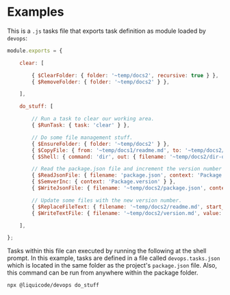 

Examples
=====================================================================

This is a `.js` tasks file that exports task definition as module loaded by `devops`:

```js
module.exports = {

	clear: [

		{ $ClearFolder: { folder: '~temp/docs2', recursive: true } },
		{ $RemoveFolder: { folder: '~temp/docs2' } },

	],

	do_stuff: [

		// Run a task to clear our working area.
		{ $RunTask: { task: 'clear' } },

		// Do some file management stuff.
		{ $EnsureFolder: { folder: '~temp/docs2' } },
		{ $CopyFile: { from: '~temp/docs1/readme.md', to: '~temp/docs2/readme.md' } },
		{ $Shell: { command: 'dir', out: { filename: '~temp/docs2/dir-output.txt' } } },

		// Read the package.json file and increment the version number field.
		{ $ReadJsonFile: { filename: 'package.json', context: 'Package' } },
		{ $SemverInc: { context: 'Package.version' } },
		{ $WriteJsonFile: { filename: '~temp/docs2/package.json', context: 'Package', friendly: true } },

		// Update some files with the new version number.
		{ $ReplaceFileText: { filename: '~temp/docs2/readme.md', start_text: 'v(', end_text: ')', value: '${Package.version}' } },
		{ $WriteTextFile: { filename: '~temp/docs2/version.md', value: '${Package.version}' } },

	],

};
```

Tasks within this file can executed by running the following at the shell prompt.
In this example, tasks are defined in a file called `devops.tasks.json` which is located in the
  same folder as the project's `package.json` file.
Also, this command can be run from anywhere within the package folder.

```shell
npx @liquicode/devops do_stuff
```
